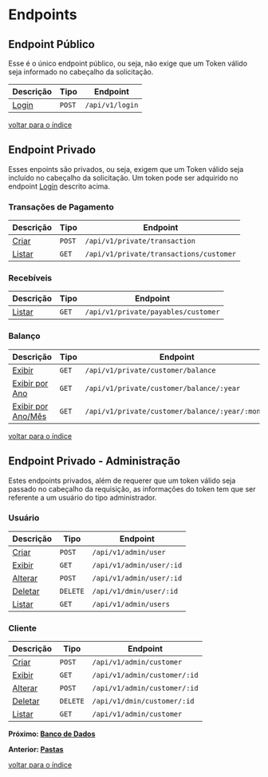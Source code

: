 # Endpoints

## Endpoint Público

Esse é o único endpoint público, ou seja, não exige que um Token válido seja informado no cabeçalho da solicitação.

| Descrição                     | Tipo    | Endpoint        |
|-------------------------------|---------|-----------------|
| [Login](/docs/endpoints/public/post_login.md)  | `POST`  | `/api/v1/login` |

[voltar para o índice](/README.md#lista-de-conteúdo)

## Endpoint Privado

Esses enpoints são privados, ou seja, exigem que um Token válido seja incluído no cabeçalho da solicitação. Um token pode ser adquirido no endpoint [Login](#endpoint-público) descrito acima.

### Transações de Pagamento

| Descrição                                       | Tipo  | Endpoint                          |
|-------------------------------------------------|-------|-----------------------------------|
| [Criar](/docs/endpoints/private/transaction/post_transaction.md)  | `POST`  | `/api/v1/private/transaction`           |
| [Listar](/docs/endpoints/private/transaction/get_customer.md)     | `GET`   | `/api/v1/private/transactions/customer` |

### Recebíveis

| Descrição                               | Tipo  | Endpoint                    |
|-----------------------------------------|-------|-----------------------------|
| [Listar](/docs/endpoints/private/payable/get_customer.md) | `GET` | `/api/v1/private/payables/customer` |

### Balanço

| Descrição                                           | Tipo  | Endpoint                                |
|-----------------------------------------------------|-------|-----------------------------------------|
| [Exibir](/docs/endpoints/private/customer/get_balance.md)             | `GET` | `/api/v1/private/customer/balance`              |
| [Exibir por Ano](/docs/endpoints/private/customer/get_balance.md)     | `GET` | `/api/v1/private/customer/balance/:year`        |
| [Exibir por Ano/Mês](/docs/endpoints/private/customer/get_balance.md) | `GET` | `/api/v1/private/customer/balance/:year/:month` |

[voltar para o índice](/README.md#lista-de-conteúdo)

## Endpoint Privado - Administração

Estes endpoints privados, além de requerer que um token válido seja passado no cabeçalho da requisição, as informações do token tem que ser referente a um usuário do tipo administrador.

### Usuário

| Descrição                                 | Tipo      | Endpoint                  |
|-------------------------------------------|-----------|---------------------------|
| [Criar](/docs/endpoints/admin/post_user.md)         | `POST`    | `/api/v1/admin/user`      |
| [Exibir](/docs/endpoints/admin/get_user_id.md)      | `GET`     | `/api/v1/admin/user/:id`  |
| [Alterar](/docs/endpoints/admin/post_user_id.md)    | `POST`    | `/api/v1/admin/user/:id`  |
| [Deletar](/docs/endpoints/admin/delete_user_id.md)  | `DELETE`  | `/api/v1/dmin/user/:id` |
| [Listar](/docs/endpoints/admin/get_users.md)        | `GET`     | `/api/v1/admin/users`     |

### Cliente

| Descrição                                     | Tipo      | Endpoint                      |
|-----------------------------------------------|-----------|-------------------------------|
| [Criar](/docs/endpoints/admin/post_customer.md)         | `POST`    | `/api/v1/admin/customer`      |
| [Exibir](/docs/endpoints/admin/get_customer_id.md)      | `GET`     | `/api/v1/admin/customer/:id`  |
| [Alterar](/docs/endpoints/admin/post_customer_id.md)    | `POST`    | `/api/v1/admin/customer/:id`  |
| [Deletar](/docs/endpoints/admin/delete_customer_id.md)  | `DELETE`  | `/api/v1/dmin/customer/:id` |
| [Listar](/docs/endpoints/admin/get_customers.md)        | `GET`     | `/api/v1/admin/customer`      |

**Próximo: [Banco de Dados](/docs/bancodedados.md)**

**Anterior: [Pastas](/docs/pastas.md)**

[voltar para o índice](/README.md#endpoints)
